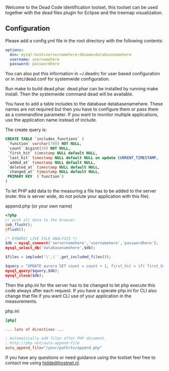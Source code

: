 Welcome to the Dead Code identification toolset, this toolset can be used together
with the dead files plugin for Eclipse and the treemap visualization.

## Configuration

Please add a config.yml file in the root directory with
the following contents:
```yaml
options:
  dsn: mysql:host=servernamehere;dbname=databasenamehere
  username: usernamehere
  password: passwordhere
```
You can also put this information in ~/.deadrc for user based configuration
or in /etc/dead.conf for systemwide configuration.

Run make to build dead.phar. dead.phar can be installed by running
make install. Then the systemwide command dead will be available.

You have to add a table includes to the database databasenamehere. These
names are not required but then you have to configure them or pass them as
a commandline parameter. If you want to monitor multiple applications, use
the application name instead of include.

The create query is:
```sql
CREATE TABLE `includes_functions` (
 `function` varchar(700) NOT NULL,
 `count` bigint(20) NOT NULL,
 `first_hit` timestamp NULL default NULL,
 `last_hit` timestamp NULL default NULL on update CURRENT_TIMESTAMP,
 `added_at` timestamp NULL default NULL,
 `deleted_at` timestamp NULL default NULL,
 `changed_at` timestamp NULL default NULL,
 PRIMARY KEY  (`function`)
)
```
To let PHP add data to the measuring a file has to be added to the server
(note: this is server wide, do not polute your application with this file).

append.php (or your own name)
```php
<?php 
// push all data to the browser
@ob_flush(); 
@flush(); 

/* DYNAMIC LIVE FILE ANALYSIS */ 
$db = mysql_connect('servernamehere','usernamehere','passwordhere'); 
mysql_select_db('databasenamehere',$db); 

$files = implode('\',\'',get_included_files()); 

$query = "UPDATE aurora SET count = count + 1, first_hit = if( first_hit IS NULL, NOW(), first_hit)  WHERE file IN ('$files')"; 
mysql_query($query,$db); 
mysql_close($db);
```

Then the php.ini for the server has to be changed to let php execute this code always after each request.
If you have a sperate php.ini for CLI also change that file if you want CLI use of your application in the
measurements.

php.ini
```ini
[php]

... lots of directives ...

; Automatically add files after PHP document.
; http://php.net/auto-append-file
auto_append_file="/your/path/to/append.php"
```

If you have any questions or need guidance using the toolset feel free to contact me using 
hidde@hostnet.nl.
